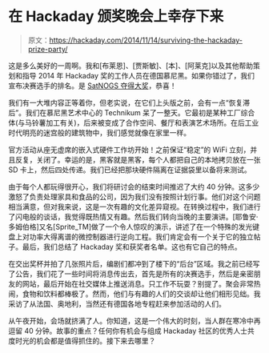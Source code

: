 # 在 Hackaday 颁奖晚会上幸存下来

> 原文：<https://hackaday.com/2014/11/14/surviving-the-hackaday-prize-party/>

这是多么美好的一周啊。我和[布莱恩]、[贾斯敏]、[本]、[阿莱克]以及其他帮助策划和指导 2014 年 Hackaday 奖的工作人员在德国慕尼黑。如果你错过了，我们宣布决赛选手的排名。是 [SatNOGS 夺得大奖](http://hackaday.com/2014/11/13/satnogs-wins-the-2014-hackaday-prize/)，恭喜！

我们有一大堆内容正等着你，但老实说，在它们上头版之前，会有一点“恢复滞后”。我们在慕尼黑艺术中心的 Technikum 呆了一整天。它最初是某种工厂综合体(与马铃薯加工有关)，后来被变成了合作空间、餐厅和表演艺术场所。在后工业时代明亮的迷宫般的建筑物中，我们感觉就像在家里一样。

官方活动从座无虚席的嵌入式硬件工作坊开始！之前保证“稳定”的 WiFi 立刻，并且反复，关闭了。幸运的是，黑客就是黑客，每个人都把自己的本地拷贝放在一张 SD 卡上，然后四处传递。我们已经把那块硬件隔离在证据袋里以备将来测试。

由于每个人都玩得很开心，我们将研讨会的结束时间推迟了大约 40 分钟。这多少激怒了负责处理家具和食品的公司，因为我们没有按照计划行事。他们对这个问题相当满意，但对我来说，这是一次有趣的文化差异窥视。在转换过程中，我们进行了闪电般的谈话，我觉得既热情又有趣。然后我们转向当晚的主要演讲。[耶鲁安·多姆伯格]又名[Sprite_TM]做了一个令人惊叹的演示，讲述了在一个特殊的发光键盘上对功率大得离谱的微控制器进行逆向工程。我们肯定会有一个关于它的独立帖子。最后，我们总结了 Hackaday 奖和获奖者名单。这也有它自己的特点。

在交出奖杯并拍了几张照片后，编剧们都冲到了楼下的“后台”区域。我之前已经写了公告，我们花了一些时间将消息传出去，首先是所有的决赛选手，然后是亲密朋友的网站，最后开始在社交媒体上推送消息。只工作不玩耍？别提了。聚会非常热闹，食物和饮料都棒极了。然而，他们与有趣的人们的交谈却让他们相形见绌。我采访了从法国、奥地利，当然还有德国各地专程赶来参加活动的人们。

从午夜开始，会场就挤满了人。你知道，这是一个伟大的时刻，当人群在寒冷中再逗留 40 分钟。故事的重点？任何你有机会与组成 Hackaday 社区的优秀人士共度时光的机会都是值得抓住的。接下来去哪里？